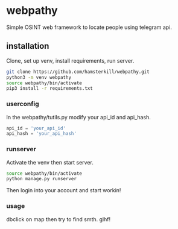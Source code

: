 # webpathy
Simple OSINT web framework to locate people using telegram api. 
## installation
Clone, set up venv, install requirements, run server.
```bash
git clone https://github.com/hamsterkill/webpathy.git
python3 -m venv webpathy
source webpathy/bin/activate
pip3 install -r requirements.txt
```
### userconfig
In the webpathy/tutils.py modify your api_id and api_hash.
```python
api_id = 'your_api_id'
api_hash = 'your_api_hash'
```
### runserver
Activate the venv then start server.
```bash
source webpathy/bin/activate
python manage.py runserver
```
Then login into your account and start workin!

### usage
dbclick on map then try to find smth. glhf!
